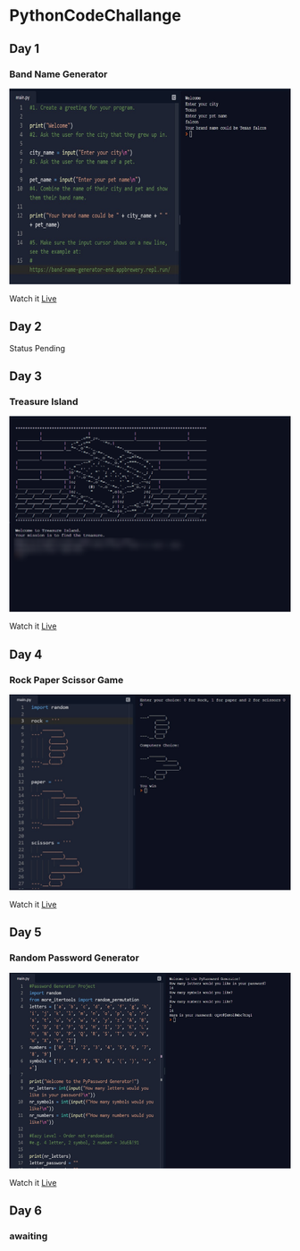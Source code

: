 # PythonCodeChallange

## Day 1
### Band Name Generator

<img src="https://github.com/Yaseen549/PythonCodeChallange/blob/main/imgs/band-name-generator.jpg" alt="Coder GIF" width="600" height="350">

Watch it <a href="https://repl.it/@Yaseen59/band-name-generator-start">Live</a>

## Day 2
Status Pending

## Day 3
### Treasure Island

<img src="https://github.com/Yaseen549/PythonCodeChallange/blob/main/imgs/Repl-it-treasure-island-start.png" alt="Coder GIF" width="600" height="350">

Watch it <a href="https://repl.it/@Yaseen59/treasure-island-start">Live</a>

## Day 4
### Rock Paper Scissor Game

<img src="https://github.com/Yaseen549/PythonCodeChallange/blob/main/imgs/rock-paper-scissors.jpg" alt="Coder GIF" width="600" height="350">

Watch it <a href="https://repl.it/@Yaseen59/rock-paper-scissors-start">Live</a>

## Day 5
### Random Password Generator

<img src="https://github.com/Yaseen549/PythonCodeChallange/blob/main/imgs/random-password-generator.jpg" alt="Coder GIF" width="600" height="350">

Watch it <a href="https://repl.it/@appbrewery/password-generator-end">Live</a>

## Day 6
### awaiting
